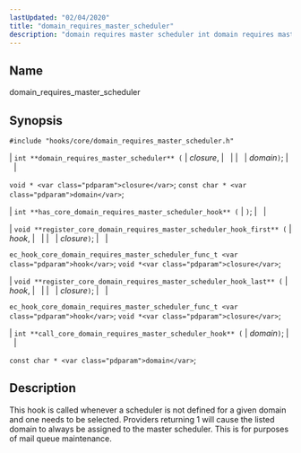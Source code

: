 ```yaml
---
lastUpdated: "02/04/2020"
title: "domain_requires_master_scheduler"
description: "domain requires master scheduler int domain requires master scheduler closure domain void closure const char domain int has core domain requires master scheduler hook void register core domain requires master scheduler hook first hook closure ec hook core domain requires master scheduler func t hook void closure void register core..."
---
```


<a name="hooks.core.domain_requires_master_scheduler"></a> 
## Name

domain_requires_master_scheduler

## Synopsis

`#include "hooks/core/domain_requires_master_scheduler.h"`

| `int **domain_requires_master_scheduler** (` | <var class="pdparam">closure</var>, |   |
|   | <var class="pdparam">domain</var>`)`; |   |

`void * <var class="pdparam">closure</var>`;
`const char * <var class="pdparam">domain</var>`;

| `int **has_core_domain_requires_master_scheduler_hook** (` | `)`; |   |

| `void **register_core_domain_requires_master_scheduler_hook_first** (` | <var class="pdparam">hook</var>, |   |
|   | <var class="pdparam">closure</var>`)`; |   |

`ec_hook_core_domain_requires_master_scheduler_func_t <var class="pdparam">hook</var>`;
`void *<var class="pdparam">closure</var>`;

| `void **register_core_domain_requires_master_scheduler_hook_last** (` | <var class="pdparam">hook</var>, |   |
|   | <var class="pdparam">closure</var>`)`; |   |

`ec_hook_core_domain_requires_master_scheduler_func_t <var class="pdparam">hook</var>`;
`void *<var class="pdparam">closure</var>`;

| `int **call_core_domain_requires_master_scheduler_hook** (` | <var class="pdparam">domain</var>`)`; |   |

`const char * <var class="pdparam">domain</var>`;<a name="idp38155248"></a> 
## Description

This hook is called whenever a scheduler is not defined for a given domain and one needs to be selected. Providers returning 1 will cause the listed domain to always be assigned to the master scheduler. This is for purposes of mail queue maintenance.